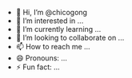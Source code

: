 - 👋 Hi, I’m @chicogong
- 👀 I’m interested in ...
- 🌱 I’m currently learning ...
- 💞️ I’m looking to collaborate on ...
- 📫 How to reach me ...
- 😄 Pronouns: ...
- ⚡ Fun fact: ...

<!---
chicogong/chicogong is a ✨ special ✨ repository because its `README.md` (this file) appears on your GitHub profile.
You can click the Preview link to take a look at your changes.
--->
